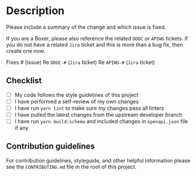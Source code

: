 # Description

Please include a summary of the change and which issue is fixed.

If you are a Boxer, please also reference the related `DDOC` or `APIWG` tickets.
If you do not have a related `Jira` ticket and this is more than a bug fix, then
create one now.

Fixes # (issue)
Re `DDOC-#` (`Jira` ticket)
Re `APIWG-#` (`Jira` ticket)

## Checklist

- [ ] My code follows the style guidelines of this project
- [ ] I have performed a self-review of my own changes
- [ ] I have run `yarn lint` to make sure my changes pass all linters
- [ ] I have pulled the latest changes from the upstream developer branch
- [ ] I have run `yarn build:schema` and included changes in `openapi.json` file if any

## Contribution guidelines

For contribution guidelines, styleguide, and other helpful information please
see the `CONTRIBUTING.md` file in the root of this project.

